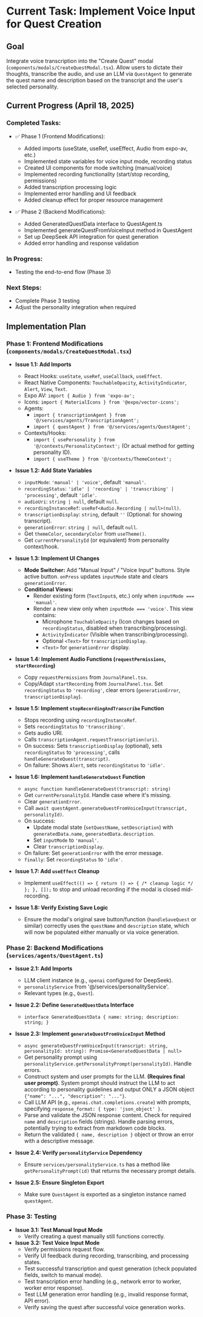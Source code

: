 # Current Task: Implement Voice Input for Quest Creation

## Goal
Integrate voice transcription into the "Create Quest" modal (`components/modals/CreateQuestModal.tsx`). Allow users to dictate their thoughts, transcribe the audio, and use an LLM via `QuestAgent` to generate the quest name and description based on the transcript and the user's selected personality.

## Current Progress (April 18, 2025)
### Completed Tasks:
- ✅ Phase 1 (Frontend Modifications):
  - Added imports (useState, useRef, useEffect, Audio from expo-av, etc.)
  - Implemented state variables for voice input mode, recording status
  - Created UI components for mode switching (manual/voice)
  - Implemented recording functionality (start/stop recording, permissions)
  - Added transcription processing logic
  - Implemented error handling and UI feedback
  - Added cleanup effect for proper resource management

- ✅ Phase 2 (Backend Modifications):
  - Added GeneratedQuestData interface to QuestAgent.ts
  - Implemented generateQuestFromVoiceInput method in QuestAgent
  - Set up DeepSeek API integration for quest generation
  - Added error handling and response validation

### In Progress:
- Testing the end-to-end flow (Phase 3)

### Next Steps:
- Complete Phase 3 testing
- Adjust the personality integration when required

## Implementation Plan

### Phase 1: Frontend Modifications (`components/modals/CreateQuestModal.tsx`)

*   **Issue 1.1: Add Imports**
    *   React Hooks: `useState`, `useRef`, `useCallback`, `useEffect`.
    *   React Native Components: `TouchableOpacity`, `ActivityIndicator`, `Alert`, `View`, `Text`.
    *   Expo AV: `import { Audio } from 'expo-av';`
    *   Icons: `import { MaterialIcons } from '@expo/vector-icons';`
    *   Agents:
        *   `import { transcriptionAgent } from '@/services/agents/TranscriptionAgent';`
        *   `import { questAgent } from '@/services/agents/QuestAgent';` 
    *   Contexts/Hooks:
        *   `import { usePersonality } from '@/contexts/PersonalityContext';` (Or actual method for getting personality ID).
        *   `import { useTheme } from '@/contexts/ThemeContext';`

*   **Issue 1.2: Add State Variables**
    *   `inputMode`: `'manual' | 'voice'`, default `'manual'`.
    *   `recordingStatus`: `'idle' | 'recording' | 'transcribing' | 'processing'`, default `'idle'`.
    *   `audioUri`: `string | null`, default `null`.
    *   `recordingInstanceRef`: `useRef<Audio.Recording | null>(null)`.
    *   `transcriptionDisplay`: `string`, default `''` (Optional: for showing transcript).
    *   `generationError`: `string | null`, default `null`.
    *   Get `themeColor`, `secondaryColor` from `useTheme()`.
    *   Get `currentPersonalityId` (or equivalent) from personality context/hook.

*   **Issue 1.3: Implement UI Changes**
    *   **Mode Switcher:** Add "Manual Input" / "Voice Input" buttons. Style active button. `onPress` updates `inputMode` state and clears `generationError`.
    *   **Conditional Views:**
        *   Render existing form (`TextInput`s, etc.) only when `inputMode === 'manual'`.
        *   Render a new view only when `inputMode === 'voice'`. This view contains:
            *   Microphone `TouchableOpacity` (Icon changes based on `recordingStatus`, disabled when transcribing/processing).
            *   `ActivityIndicator` (Visible when transcribing/processing).
            *   Optional `<Text>` for `transcriptionDisplay`.
            *   `<Text>` for `generationError` display.

*   **Issue 1.4: Implement Audio Functions (`requestPermissions`, `startRecording`)**
    *   Copy `requestPermissions` from `JournalPanel.tsx`.
    *   Copy/Adapt `startRecording` from `JournalPanel.tsx`. Set `recordingStatus` to `'recording'`, clear errors (`generationError`, `transcriptionDisplay`).

*   **Issue 1.5: Implement `stopRecordingAndTranscribe` Function**
    *   Stops recording using `recordingInstanceRef`.
    *   Sets `recordingStatus` to `'transcribing'`.
    *   Gets audio URI.
    *   Calls `transcriptionAgent.requestTranscription(uri)`.
    *   On success: Sets `transcriptionDisplay` (optional), sets `recordingStatus` to `'processing'`, calls `handleGenerateQuest(transcript)`.
    *   On failure: Shows `Alert`, sets `recordingStatus` to `'idle'`.

*   **Issue 1.6: Implement `handleGenerateQuest` Function**
    *   `async function handleGenerateQuest(transcript: string)`
    *   Get `currentPersonalityId`. Handle case where it's missing.
    *   Clear `generationError`.
    *   Call `await questAgent.generateQuestFromVoiceInput(transcript, personalityId)`.
    *   On success:
        *   Update modal state (`setQuestName`, `setDescription`) with `generatedData.name`, `generatedData.description`.
        *   Set `inputMode` to `'manual'`.
        *   Clear `transcriptionDisplay`.
    *   On failure: Set `generationError` with the error message.
    *   `finally`: Set `recordingStatus` to `'idle'`.

*   **Issue 1.7: Add `useEffect` Cleanup**
    *   Implement `useEffect(() => { return () => { /* cleanup logic */ }; }, []);` to stop and unload recording if the modal is closed mid-recording.

*   **Issue 1.8: Verify Existing Save Logic**
    *   Ensure the modal's original save button/function (`handleSaveQuest` or similar) correctly uses the `questName` and `description` state, which will now be populated either manually or via voice generation.

### Phase 2: Backend Modifications (`services/agents/QuestAgent.ts`)

*   **Issue 2.1: Add Imports**
    *   LLM client instance (e.g., `openai` configured for DeepSeek).
    *   `personalityService` from '@/services/personalityService'.
    *   Relevant types (e.g., `Quest`).

*   **Issue 2.2: Define `GeneratedQuestData` Interface**
    *   `interface GeneratedQuestData { name: string; description: string; }`

*   **Issue 2.3: Implement `generateQuestFromVoiceInput` Method**
    *   `async generateQuestFromVoiceInput(transcript: string, personalityId: string): Promise<GeneratedQuestData | null>`
    *   Get personality prompt using `personalityService.getPersonalityPrompt(personalityId)`. Handle errors.
    *   Construct system and user prompts for the LLM. **(Requires final user prompt)**. System prompt should instruct the LLM to act according to personality guidelines and output ONLY a JSON object `{"name": "...", "description": "..."}`.
    *   Call LLM API (e.g., `openai.chat.completions.create`) with prompts, specifying `response_format: { type: 'json_object' }`.
    *   Parse and validate the JSON response content. Check for required `name` and `description` fields (strings). Handle parsing errors, potentially trying to extract from markdown code blocks.
    *   Return the validated `{ name, description }` object or throw an error with a descriptive message.

*   **Issue 2.4: Verify `personalityService` Dependency**
    *   Ensure `services/personalityService.ts` has a method like `getPersonalityPrompt(id)` that returns the necessary prompt details.

*   **Issue 2.5: Ensure Singleton Export**
    *   Make sure `QuestAgent` is exported as a singleton instance named `questAgent`.

### Phase 3: Testing

*   **Issue 3.1: Test Manual Input Mode**
    *   Verify creating a quest manually still functions correctly.
*   **Issue 3.2: Test Voice Input Mode**
    *   Verify permissions request flow.
    *   Verify UI feedback during recording, transcribing, and processing states.
    *   Test successful transcription and quest generation (check populated fields, switch to manual mode).
    *   Test transcription error handling (e.g., network error to worker, worker error response).
    *   Test LLM generation error handling (e.g., invalid response format, API error).
    *   Verify saving the quest after successful voice generation works.
